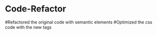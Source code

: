 # Code-Refactor

#Refactored the original code with semantic elements
#Optimized the css code with the new tags

